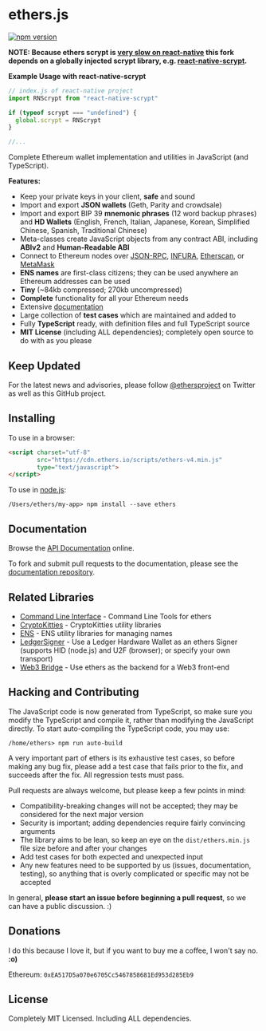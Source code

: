 ethers.js
=========

[![npm version](https://badge.fury.io/js/ethers.svg)](https://badge.fury.io/js/ethers)

**NOTE: Because ethers scrypt is [very slow on react-native](https://docs.ethers.io/ethers.js/html/cookbook-react.html#other-notes) this fork depends on a globally injected scrypt library, e.g. [react-native-scrypt](https://github.com/Crypho/react-native-scrypt).**

**Example Usage with react-native-scrypt**
```js
// index.js of react-native project
import RNScrypt from "react-native-scrypt"

if (typeof scrypt === "undefined") {
  global.scrypt = RNScrypt
}

//...
```


Complete Ethereum wallet implementation and utilities in JavaScript (and TypeScript).

**Features:**

- Keep your private keys in your client, **safe** and sound
- Import and export **JSON wallets** (Geth, Parity and crowdsale)
- Import and export BIP 39 **mnemonic phrases** (12 word backup phrases) and **HD Wallets** (English, French, Italian, Japanese, Korean, Simplified Chinese, Spanish, Traditional Chinese)
- Meta-classes create JavaScript objects from any contract ABI, including **ABIv2** and **Human-Readable ABI**
- Connect to Ethereum nodes over [JSON-RPC](https://github.com/ethereum/wiki/wiki/JSON-RPC), [INFURA](https://infura.io), [Etherscan](https://etherscan.io), or [MetaMask](https://metamask.io)
- **ENS names** are first-class citizens; they can be used anywhere an Ethereum addresses can be used
- **Tiny** (~84kb compressed; 270kb uncompressed)
- **Complete** functionality for all your Ethereum needs
- Extensive [documentation](https://docs.ethers.io/ethers.js/html/)
- Large collection of **test cases** which are maintained and added to
- Fully **TypeScript** ready, with definition files and full TypeScript source
- **MIT License** (including ALL dependencies); completely open source to do with as you please


Keep Updated
------------

For the latest news and advisories, please follow [@ethersproject](https://twitter.com/ethersproject) on Twitter as well as this GitHub project.


Installing
----------

To use in a browser:

```html
<script charset="utf-8"
        src="https://cdn.ethers.io/scripts/ethers-v4.min.js"
        type="text/javascript">
</script>
```

To use in [node.js](https://nodejs.org/):

```
/Users/ethers/my-app> npm install --save ethers
```


Documentation
-------------

Browse the [API Documentation](https://docs.ethers.io/ethers.js/html/) online.

To fork and submit pull requests to the documentation, please see the
[documentation repository](https://github.com/ethers-io/documentation).


Related Libraries
---------------

- [Command Line Interface](https://github.com/ethers-io/ethers-cli) - Command Line Tools for ethers
- [CryptoKitties](https://github.com/ricmoo/ethers-meow) - CryptoKitties utility libraries
- [ENS](https://github.com/ethers-io/ethers-ens) - ENS utility libraries for managing names
- [LedgerSigner](https://github.com/ethers-io/ethers-ledger) - Use a Ledger Hardware Wallet as an ethers Signer (supports HID (node.js) and U2F (browser); or specify your own transport)
- [Web3 Bridge](https://github.com/ethers-io/ethers-web3-bridge) - Use ethers as the backend for a Web3 front-end


Hacking and Contributing
------------------------

The JavaScript code is now generated from TypeScript, so make sure you modify the
TypeScript and compile it, rather than modifying the JavaScript directly. To start
auto-compiling the TypeScript code, you may use:

```
/home/ethers> npm run auto-build
```

A very important part of ethers is its exhaustive test cases, so before making any
bug fix, please add a test case that fails prior to the fix, and succeeds after the
fix. All regression tests must pass.

Pull requests are always welcome, but please keep a few points in mind:

- Compatibility-breaking changes will not be accepted; they may be considered for the next major version
- Security is important; adding dependencies require fairly convincing arguments
- The library aims to be lean, so keep an eye on the `dist/ethers.min.js` file size before and after your changes
- Add test cases for both expected and unexpected input
- Any new features need to be supported by us (issues, documentation, testing), so anything that is overly complicated or specific may not be accepted

In general, **please start an issue before beginning a pull request**, so we can have a public discussion. :)


Donations
---------

I do this because I love it, but if you want to buy me a coffee, I won't say no. **:o)**

Ethereum: `0xEA517D5a070e6705Cc5467858681Ed953d285Eb9`


License
-------

Completely MIT Licensed. Including ALL dependencies.
